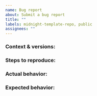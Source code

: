 ```yaml
---
name: Bug report
about: Submit a bug report
title: ""
labels: midnight-template-repo, public
assignees: ""
---
```


### Context & versions:

<!-- Explain your setup and what versions have been used. -->

### Steps to reproduce:

<!--
  1. Prepared x
  2. Started y
  3. Submitted z

  If not reproducible, describe the steps you took as you remember it.
-->

### Actual behavior:

<!-- A description of the (reproducible) outcome. -->

### Expected behavior:

<!-- A description of what you expect to happen instead. -->
